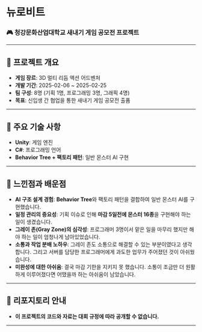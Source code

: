 # **뉴로비트**

### 🎮 청강문화산업대학교 새내기 게임 공모전 프로젝트

---

## 📌 **프로젝트 개요**
- **게임 장르**: 3D 멀티 리듬 액션 어드벤처
- **개발 기간**: 2025-02-06 ~ 2025-02-25
- **팀 구성**: 8명 (기획 1명, 프로그래밍 3명, 그래픽 4명)
- **목표**: 신입생 간 협업을 통한 새내기 게임 공모전 출품

---

## 🔑 **주요 기술 사항**
- **Unity**: 게임 엔진
- **C#**: 프로그래밍 언어
- **Behavior Tree + 팩토리 패턴**: 일반 몬스터 AI 구현

---

## 🤔 **느낀점과 배운점**
- **AI 구조 설계 경험**: **Behavior Tree**와 팩토리 패턴을 결합하여 일반 몬스터 AI를 구현했습니다.
- **일정 관리의 중요성**: 기획 이슈로 인해 **마감 5일전에 몬스터 16종**을 구현해야 하는 일이 생겼습니다.
- **그레이 존(Gray Zone)의 심각성**: 프로그래머 3명이서 맡은 일을 마무리 했지만 해야 하는 일이 엄청나게 남아있었습니다.
- **소통과 작업 분배 노하우**: 그레이 존도 소통으로 해결할 수 있는 부분이였다고 생각합니다. 그리고 서버를 담당한 프로그래머에게 과도한 업무가 주어졌던 것이 아쉬웠습니다.
- **미완성에 대한 아쉬움**: 결국 마감 기한을 지키지 못 했습니다. 소통이 조금만 더 원활하게 이루어졌다면 어땠을까 하는 아쉬움이 남았습니다. 

---

## 🚨 리포지토리 안내
- **이 프로젝트의 코드와 자료는 대회 규정에 따라 공개할 수 없습니다.**

---
